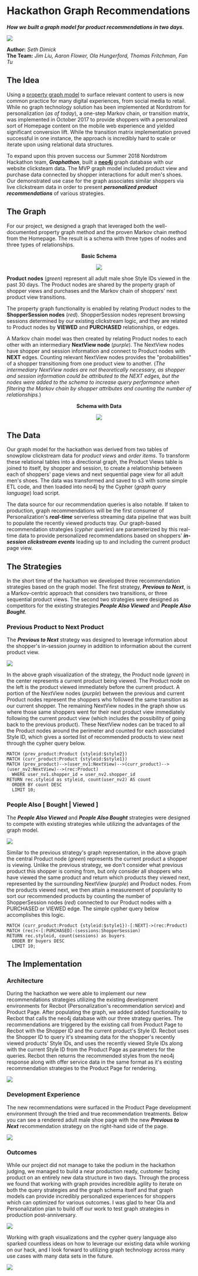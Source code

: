 # Hackathon Graph Recommendations

__*How we built a graph model for product recommendations in two days.*__

![](https://s3-us-west-2.amazonaws.com/knowledge-repo/2018-07-05/Hackathon-Graph-Recommendations/b58cda1c0a65bb3c0c633a070be268cc)  
  
__Author:__ *Seth Dimick*  
__The Team:__ *Jim Liu, Aaron Flower, Ola Hungerford, Thomas Fritchman, Fan Tu*

## The Idea

Using a [property graph model](https://neo4j.com/developer/guide-build-a-recommendation-engine/) to surface relevant content to users is now common practice for many digital experiences, from social media to retail. While no graph technology solution has been implemented at Nordstrom for personalization (*as of today*), a one-step Markov chain, or transition matrix, was implemented in October 2017 to provide shoppers with a personalized sort of Homepage content on the mobile web experience and yielded significant conversion lift. While the transition matrix implementation proved successful in one instance, the approach is incredibly hard to scale or iterate upon using relational data structures.

To expand upon this proven success our Summer 2018 Nordstrom Hackathon team, __*Graphathon*__, built a __[neo4j](https://neo4j.com/)__ graph database with our website clicksteam data. The MVP graph model included product view and purchase data connected by shopper interactions for adult men's shoes. Our demonstrated use case for the graph associates similar shoppers via live clickstream data in order to present __*personalized product recommendations*__ of various strategies.

## The Graph

For our project, we designed a graph that leveraged both the well-documented property graph method and the proven Markov chain method from the Homepage. The result is a schema with three types of nodes and three types of relationships.  
  
<p align="center"><b>Basic Schema</b></p>

<p align="center"><img src="https://s3-us-west-2.amazonaws.com/knowledge-repo/2018-07-05/Hackathon-Graph-Recommendations/ec57944c9dc032ed6796d5c08a386fde"></p> 
  
__Product nodes__ (*green*) represent all adult male shoe Style IDs viewed in the past 30 days. The Product nodes are shared by the property graph of shopper views and purchases and the Markov chain of shoppers' next product view transitions.  
  
The property graph functionality is enabled by relating Product nodes to the __ShopperSession nodes__ (*red*). ShopperSession nodes represent browsing sessions determined by our existing clickstream logic, and they are related to Product nodes by __VIEWED__ and __PURCHASED__ relationships, or edges.  
  
A Markov chain model was then created by relating Product nodes to each other with an intermediary __NextView node__ (*purple*). The NextView nodes have shopper and session information and connect to Product nodes with __NEXT__ edges. Counting relevant NextView nodes provides the "probabilities" of a shopper transitioning from one product view to another. (*The intermediary NextView nodes are not theoretically necessary, as shopper and session information could be attributed to the NEXT edges, but the nodes were added to the schema to increase query performance when filtering the Markov chain by shopper attributes and counting the number of relationships.*)  
  
<p align="center"><b>Schema with Data</b></p>

<p align="center"><img src="https://s3-us-west-2.amazonaws.com/knowledge-repo/2018-07-05/Hackathon-Graph-Recommendations/0749e57fcb316326e875d9f33b9ea9d0"></p>

## The Data

Our graph model for the hackathon was derived from two tables of snowplow clickstream data for *product views* and *order items*. To transform these relational tables into a directional graph, the Product Views table is joined to itself, by shopper and session, to create a relationship between each of shoppers' page views and next sequential page view for all adult men's shoes. The data was transformed and saved to s3 with some simple ETL code, and then loaded into neo4j by the Cypher (*graph query language*) load script.  
  
The data source for our recommendation queries is also notable. If taken to production, graph recommendations will be the first consumer of Personalization's __*real-time*__ serverless streaming data pipeline that was built to populate the recently viewed products tray. Our graph-based recommendation strategies (*cypher queries*) are parameterized by this real-time data to provide personalized recommendations based on shoppers' __*in-session clickstream events*__ leading up to and including the current product page view.

## The Strategies

In the short time of the hackathon we developed three recommendation strategies based on the graph model. The first strategy, __*Previous to Next*__, is a Markov-centric approach that considers two transitions, or three sequential product views. The second two strategies were designed as competitors for the existing strategies __*People Also Viewed*__ and __*People Also Bought*__.

### Previous Product to Next Product

The __*Previous to Next*__ strategy was designed to leverage information about the shopper's in-session journey in addition to information about the current product view.  
  
![](https://s3-us-west-2.amazonaws.com/knowledge-repo/2018-07-05/Hackathon-Graph-Recommendations/86647e8aaf7c4ba9103d596921b68dba)  
  
In the above graph visualization of the strategy, the Product node (*green*) in the center represents a current product being viewed. The Product node on the left is the product viewed immediately before the current product. A portion of the NextView nodes (*purple*) between the previous and current Product nodes represent the shoppers who followed the same transition as our current shopper. The remaining NextView nodes in the graph show us where those same shoppers went for their next product view immediately following the current product view (which includes the possibility of going back to the previous product). These NextView nodes can be traced to all the Product nodes around the perimeter and counted for each associated Style ID, which gives a sorted list of recommended products to view next through the cypher query below.  
  
```cypher
MATCH (prev_product:Product {styleid:$style2})
MATCH (curr_product:Product {styleid:$style1})
MATCH (prev_product)-->(user_nv1:NextView)-->(curr_product)-->(user_nv2:NextView)-->(rec:Product)
  WHERE user_nv1.shopper_id = user_nv2.shopper_id
RETURN rec.styleid as styleid, count(user_nv2) AS count
  ORDER BY count DESC
  LIMIT 10;
```

### People Also [ Bought | Viewed ]

The __*People Also Viewed*__ and __*People Also Bought*__ strategies were designed to compete with existing strategies while utilizing the advantages of the graph model.  
  
![](https://s3-us-west-2.amazonaws.com/knowledge-repo/2018-07-05/Hackathon-Graph-Recommendations/f7c95dcc62d17566c9d3b91897008e79)  
  
Similar to the previous strategy's graph representation, in the above graph the central Product node (*green*) represents the current product a shopper is viewing. Unlike the previous strategy, we don't consider what previous product this shopper is coming from, but only consider all shoppers who have viewed the same product and return which products they viewed next, represented by the surrounding NextView (*purple*) and Product nodes. From the products viewed next, we then attain a measurement of popularity to sort our recommended products by counting the number of ShopperSession nodes (*red*) connected to our Product nodes with a PURCHASED or VIEWED edge. The simple cypher query below accomplishes this logic.   
  
```cypher
MATCH (curr_product:Product {styleid:$style1})-[:NEXT]->(rec:Product)
MATCH (rec)<-[:PURCHASED]-(sessions:ShopperSession)
RETURN rec.styleid, count(sessions) as buyers
  ORDER BY buyers DESC
  LIMIT 10;
```

## The Implementation

### Architecture

During the hackathon we were able to implement our new recommendations strategies utilizing the existing development environments for Recbot (Personalization's recommendation service) and Product Page. After populating the graph, we added added functionality to Recbot that calls the neo4j database with our three strategy queries. The recommendations are triggered by the existing call from Product Page to Recbot with the Shopper ID and the current product's Style ID. Recbot uses the Shopper ID to query it's streaming data for the shopper's recently viewed products' Style IDs, and uses the recently viewed Style IDs along with the current Style ID from the Product Page as parameters for the queries. Recbot then returns the recommended styles from the neo4j response along with offer service data in the same format as it's existing recommendation strategies to the Product Page for rendering.  
  
![](https://s3-us-west-2.amazonaws.com/knowledge-repo/2018-07-05/Hackathon-Graph-Recommendations/759857aa225fa7f17f646d6ce0ec1884)  
  
### Development Experience

The new recommendations were surfaced in the Product Page development environment through the tried and true recommendation treatments. Below you can see a rendered adult male shoe page with the new __*Previous to Next*__ recommendation strategy on the right-hand side of the page.  
  
![](https://s3-us-west-2.amazonaws.com/knowledge-repo/2018-07-05/Hackathon-Graph-Recommendations/6df32e54c23eeb27b9ff62fb4fd594bd)

### Outcomes

While our project did not manage to take the podium in the hackathon judging, we managed to build a near production ready, customer facing product on an entirely new data structure in two days. Through the process we found that working with graph provides incredible agility to iterate on both the query strategies and the graph schema itself and that graph models can provide incredibly personalized experiences for shoppers which can optimized for various outcomes. I was glad to hear Ola and Personalization plan to build off our work to test graph strategies in production post-anniversary.  
  
![](https://s3-us-west-2.amazonaws.com/knowledge-repo/2018-07-05/Hackathon-Graph-Recommendations/fc6067e30f11026ee9fb8f7d9c504542)  
  
Working with graph visualizations and the cypher query language also sparked countless ideas on how to leverage our existing data while working on our hack, and I look forward to utilizing graph technology across many use cases with many data sets in the future.  
  
![](https://s3-us-west-2.amazonaws.com/knowledge-repo/2018-07-05/Hackathon-Graph-Recommendations/6aa92d9a3d14552c87f367808c7d224d)
